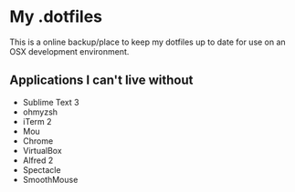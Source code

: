 # My .dotfiles
This is a online backup/place to keep my dotfiles up to date for use on an OSX development environment.

## Applications I can't live without
* Sublime Text 3
* ohmyzsh
* iTerm 2
* Mou
* Chrome
* VirtualBox
* Alfred 2
* Spectacle
* SmoothMouse
